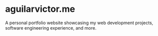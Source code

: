 # aguilarvictor.me
A personal portfolio website showcasing my web development projects, software engineering experience, and more.
